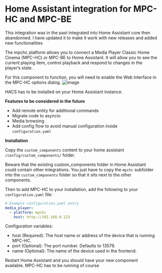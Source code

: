 # Home Assistant integration for MPC-HC and MPC-BE
This integration was in the past integrated into Home Assistant core then abandonned. I have updated it to make it work with new releases and added new functionalities

The mpchc platform allows you to connect a Media Player Classic Home Cinema (MPC-HC) or MPC-BE to Home Assistant. It will allow you to see the current playing item, control playback and respond to changes in the player’s state.

For this component to function, you will need to enable the Web Interface in the MPC-HC options dialog.
![image](https://github.com/albaintor/homeassistant-mpchc/assets/118518828/c2e834df-ffd8-455a-9b41-a348b8b2b398)

HACS has to be installed on your Home Assistant instance.

**Features to be considered in the future**
- Add remote entity for additional commands
- Migrate code to asyncio
- Media browsing
- Add config flow to avoid manual configuration inside `configuration.yaml`


**Installation**

Copy the `custom_components` content to your home assistant `/config/custom_components/` folder.

Beware that the existing custom_components folder in Home Assistant could contain other integrations. You just have to copy the `mpchc` subfolder into the `custom_components` folder so that it sits next to the other components.

Then to add MPC-HC to your installation, add the following to your `configuration.yaml` file:
```yaml
# Example configuration.yaml entry
media_player:
  - platform: mpchc
    host: http://192.168.0.123
```

Configuration variables:
- host (Required): The host name or address of the device that is running MPC-HC.
- port (Optional): The port number. Defaults to 13579.
- name (Optional): The name of the device used in the frontend.

Restart Home Assistant and you should have your new component available. MPC-HC has to be running of course
